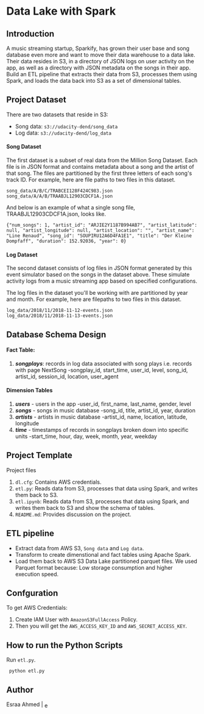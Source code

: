 # Data Lake with Spark

## Introduction
A music streaming startup, Sparkify, has grown their user base and song database even more and want to move their data warehouse to a data lake. Their data resides in S3, in a directory of JSON logs on user activity on the app, as well as a directory with JSON metadata on the songs in their app.
Build an ETL pipeline that extracts their data from S3, processes them using Spark, and loads the data back into S3 as a set of dimensional tables.

## Project Dataset
There are two datasets that reside in S3:

- Song data: `s3://udacity-dend/song_data`
- Log data: `s3://udacity-dend/log_data`

#### Song Dataset
The first dataset is a subset of real data from the Million Song Dataset. Each file is in JSON format and contains metadata about a song and the artist of that song. The files are partitioned by the first three letters of each song's track ID. For example, here are file paths to two files in this dataset.
```
song_data/A/B/C/TRABCEI128F424C983.json
song_data/A/A/B/TRAABJL12903CDCF1A.json
```
And below is an example of what a single song file, TRAABJL12903CDCF1A.json, looks like.
```
{"num_songs": 1, "artist_id": "ARJIE2Y1187B994AB7", "artist_latitude": null, "artist_longitude": null, "artist_location": "", "artist_name": "Line Renaud", "song_id": "SOUPIRU12A6D4FA1E1", "title": "Der Kleine Dompfaff", "duration": 152.92036, "year": 0}
```

#### Log Dataset
The second dataset consists of log files in JSON format generated by this event simulator based on the songs in the dataset above. These simulate activity logs from a music streaming app based on specified configurations.

The log files in the dataset you'll be working with are partitioned by year and month. For example, here are filepaths to two files in this dataset.
```
log_data/2018/11/2018-11-12-events.json
log_data/2018/11/2018-11-13-events.json
```

## Database Schema Design

#### Fact Table:
1. ***songplays***: records in log data associated with song plays i.e. records with page NextSong
        -songplay_id, start_time, user_id, level, song_id, artist_id, session_id, location, user_agent
        
#### Dimension Tables
1. ***users*** - users in the app
        -user_id, first_name, last_name, gender, level
2. ***songs*** - songs in music database
        -song_id, title, artist_id, year, duration
3. ***artists*** - artists in music database
        -artist_id, name, location, latitude, longitude
4. ***time*** - timestamps of records in songplays broken down into specific units
        -start_time, hour, day, week, month, year, weekday
        
## Project Template
Project files<br>

1. `dl.cfg`: Contains AWS credentials.
2. `etl.py`: Reads data from S3, processes that data using Spark, and writes them back to S3.
3. `etl.ipynb`: Reads data from S3, processes that data using Spark, and writes them back to S3 and show the schema of tables.
6. `README.md`: Provides discussion on the project.

## ETL pipeline
- Extract data from AWS S3, `Song data` and `Log data`.
- Transform to create dimenstional and fact tables using Apache Spark.
- Load them back to AWS S3 Data Lake partitioned parquet files. 
We used Parquet format because: Low storage consumption and higher execution speed.

## Confguration
To get AWS Credentials:
1. Create IAM User with `AmazonS3FullAccess` Policy.
2. Then you will get the `AWS_ACCESS_KEY_ID` and `AWS_SECRET_ACCESS_KEY`.

## How to run the Python Scripts
  
Run `etl.py`.

  ``` python etl.py```

## Author
Esraa Ahmed | <a href="https://linkedin.com/in/esraa-ahmed-ibrahim2" target="blank"><img align="center" src="https://raw.githubusercontent.com/rahuldkjain/github-profile-readme-generator/master/src/images/icons/Social/linked-in-alt.svg" alt="esraa-ahmed-ibrahim2" height="15" width="15" /></a>
